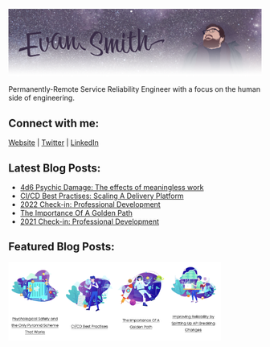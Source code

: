 ![](images/profile_banner.png)

Permanently-Remote Service Reliability Engineer with a focus on the human side of engineering. 

## Connect with me:
[Website][website] | 
[Twitter][twitter] |
[LinkedIn][linkedin]
<br />

[website]: https://iamevan.me
[twitter]: https://twitter.com/thejokersthief
[linkedin]: https://www.linkedin.com/in/thejokersthief/
## Latest Blog Posts:
<!-- BLOG-POST-LIST:START -->
- [4d6 Psychic Damage: The effects of meaningless work](https://iamevan.me/blog/4d6-psychic-damage)
- [CI/CD Best Practises: Scaling A Delivery Platform](https://iamevan.me/blog/cicd-best-practises)
- [2022 Check-in: Professional Development](https://iamevan.me/blog/2022-check-in)
- [The Importance Of A Golden Path](https://iamevan.me/blog/the-importance-of-a-golden-path)
- [2021 Check-in: Professional Development](https://iamevan.me/blog/2021-check-in)
<!-- BLOG-POST-LIST:END -->

## Featured Blog Posts:
[<img align="left" src="images/post1.png" width="21%" />][post1]
[<img align="left" src="images/post2.png" width="21%" />][post2]
[<img align="left" src="images/post3.png" width="21%" />][post3]
[<img align="left" src="images/post4.png" width="21%" />][post4]

[post1]: https://iamevan.me/blog/psychological-safety-and-the-only-pyramid-scheme-that-works
[post2]: https://iamevan.me/blog/cicd-best-practises
[post3]: https://iamevan.me/blog/the-importance-of-a-golden-path
[post4]: https://iamevan.me/blog/improving-reliability-by-splitting-up-api-breaking-changes
